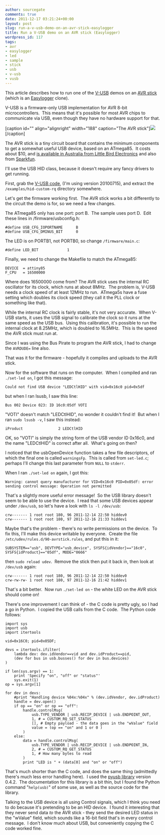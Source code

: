 ```yaml
---
author: sourcegate
comments: true
date: 2011-12-17 03:21:24+00:00
layout: post
slug: run-a-v-usb-demo-on-an-avr-stick-easylogger
title: Run a V-USB demo on an AVR stick (Easylogger)
wordpress_id: 117
tags:
- avr
- easylogger
- led
- sample
- stick
- usb
- v-usb
- vusb
---
```


This article describes how to run one of the [V-USB](http://www.obdev.at/products/vusb/index.html) demos on an [AVR stick](http://www.sparkfun.com/products/9147) (which is an [Easylogger](http://www.obdev.at/products/vusb/easylogger.html) clone).

V-USB is a firmware-only USB implementation for AVR 8-bit microcontrollers.  This means that it's possible for most AVR chips to communicate via USB, even though they have no hardware support for that.

[caption id="" align="alignright" width="188" caption="The AVR stick"]![](http://dlnmh9ip6v2uc.cloudfront.net/images/products/09147-1_i_ma.jpg)[/caption]

The AVR stick is a tiny circuit board that contains the minimum components to get a somewhat useful USB device, based on an ATmega85.  It costs about $10, and [is available in Australia from Little Bird Electronics](http://littlebirdelectronics.com/products/avr-stick) and also from [Sparkfun](http://www.sparkfun.com/products/9147).

I'll use the USB HID class, because it doesn't require any fancy drivers to get running.

First, grab the [V-USB code](http://www.obdev.at/products/vusb/download.html), (I'm using version 20100715), and extract the `/examples/hid-custom-rq` directory somewhere.

Let's get the firmware working first.  The AVR stick works a bit differently to the circuit the demo is for, so we need a few changes.

The ATmega85 only has one port: port B.  The sample uses port D.  Edit these lines in /firmware/usbconfig.h:

    
    #define USB_CFG_IOPORTNAME      B
    #define USB_CFG_DMINUS_BIT      0


The LED is on PORTB1, not PORTB0, so change `/firmware/main.c`:

    
    #define LED_BIT             1


Finally, we need to change the Makefile to match the ATmega85:

    
    DEVICE  = attiny85
    F_CPU   = 16500000


Where does 16500000 come from? The AVR stick uses the internal RC oscillator for its clock, which runs at about 8MHz.  The problem is, V-USB needs a clock speed of at least 12MHz to run.  ATmega5s have a fuse setting which doubles its clock speed (they call it the PLL clock or something like that).

While the internal RC clock is fairly stable, it's not very accurate.  When V-USB starts, it uses the USB signal to calibrate the clock so it runs at the same speed as the USB bus.  Using this calibration, it's possible to run the internal clock at 8.25MHz, which is doubled to 16.5MHz.  This is the speed the AVR stick must run at.

Since I was using the Bus Pirate to program the AVR stick, I had to change the `AVRDUDE=` line also.

That was it for the firmware - hopefully it compiles and uploads to the AVR stick.

Now for the software that runs on the computer.  When I compiled and ran `./set-led on`, I got this message:

    
    Could not find USB device "LEDCtlHID" with vid=0x16c0 pid=0x5df


but when I ran lsusb, I saw this line:

    
    Bus 002 Device 023: ID 16c0:05df VOTI


"VOTI" doesn't match "LEDCtlHID", no wonder it couldn't find it!  But when I ran `sudo lsusb -v`, I saw this instead:

    
    iProduct                2 LEDCtlHID


OK, so "VOTI" is simply the string form of the USB vendor ID 0x16c0, and the name "LEDCtlHID" is correct after all.  What's going on then?

I noticed that the usbOpenDevice function takes a few file descriptors, of which the final one is called `warningsFp`.  This is called from `set-led.c`; perhaps I'll change this last parameter from `NULL` to `stderr`.

When I ran `./set-led on` again, I got this:

    
    Warning: cannot query manufacturer for VID=0x16c0 PID=0x05df: error sending control message: Operation not permitted


That's a slightly more useful error message!  So the USB library doesn't seem to be able to use the device.  I read that some USB devices appear under `/dev/usb`, so let's have a look with `ls -l /dev/usb`:

    
    crw------- 1 root root 180, 96 2011-12-14 22:50 hiddev0
    crw------- 1 root root 180, 97 2011-12-16 21:33 hiddev1


Maybe that's the problem - there's no write permissions on the device.  To fix this, I'll make this device writable by everyone.  Create the file `/etc/udev/rules.d/90-avrstick.rules`, and put this in it:

    
    SUBSYSTEM=="usb", DEVTYPE="usb_device", SYSFS{idVendor}=="16c0", SYSFS{idProduct}=="05df", MODE="0666"


then `sudo reload udev`.  Remove the stick then put it back in, then look at `/dev/usb` again:

    
    crw------- 1 root root 180, 96 2011-12-14 22:50 hiddev0
    crw-rw-rw- 1 root root 180, 97 2011-12-16 21:42 hiddev1


That's a bit better.  Now run `./set-led on` - the white LED on the AVR stick should come on!

There's one improvement I can think of - the C code is pretty ugly, so I had a go in Python.  I copied the USB calls from the C code.  The Python code follows:

    
    import sys
    import usb
    import itertools
    
    vid=0x16C0; pid=0x05DF;
    
    devs = itertools.ifilter(
        lambda dev: dev.idVendor==vid and dev.idProduct==pid,
        (dev for bus in usb.busses() for dev in bus.devices)
    )         
    
    if len(sys.argv) == 1:
        print 'Specify "on", "off" or "status"'
        sys.exit(1)
    op = sys.argv[1]
    
    for dev in devs:
        #print "Handling device %04x:%04x" % (dev.idVendor, dev.idProduct)
        handle = dev.open()
        if op == "on" or op == "off":
            handle.controlMsg(
                usb.TYPE_VENDOR | usb.RECIP_DEVICE | usb.ENDPOINT_OUT,
                1, # = CUSTOM_RQ_SET_STATUS
                [], # Empty payload - the data goes in the "wValue" field
                value = (op == "on" and 1 or 0 )
            )
        else:
            data = handle.controlMsg(
                usb.TYPE_VENDOR | usb.RECIP_DEVICE | usb.ENDPOINT_IN,
                2, # = CUSTOM_RQ_GET_STATUS
                1, # How many bytes to read
            )
            print "LED is " + (data[0] and "on" or "off")


That's much shorter than the C code, and does the same thing (admittedly there's much less error handling here).  I used the [pyusb library](http://pyusb.sourceforge.net/) version 0.4.2.  The documentation for this library is a bit thin, but I found the Python command "`help(usb)`" of some use, as well as the source code for the library.

Talking to the USB device is all using Control signals, which I think you need to do because it's pretending to be an HID device.  I found it interesting that they never send data _to_ the AVR stick - they send the desired LED status in the "wValue" field, which sounds like a 16-bit field that's in every control message.  I don't know much about USB, but conveniently copying the C code worked fine.
